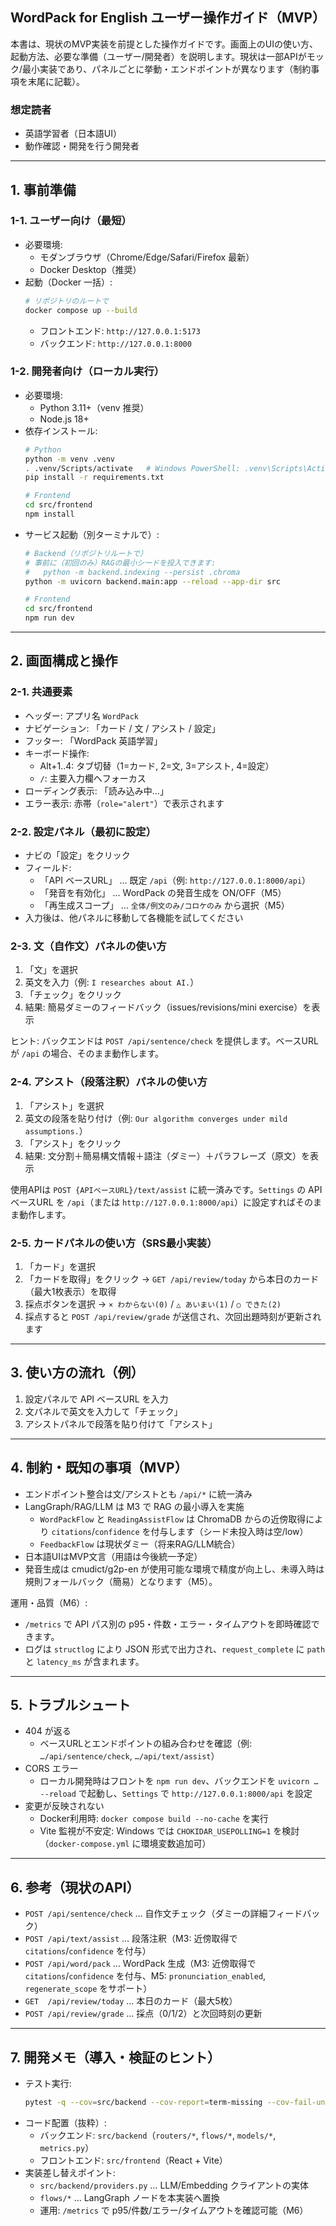 ## WordPack for English ユーザー操作ガイド（MVP）

本書は、現状のMVP実装を前提とした操作ガイドです。画面上のUIの使い方、起動方法、必要な準備（ユーザー/開発者）を説明します。現状は一部APIがモック/最小実装であり、パネルごとに挙動・エンドポイントが異なります（制約事項を末尾に記載）。

### 想定読者
- 英語学習者（日本語UI）
- 動作確認・開発を行う開発者

---

## 1. 事前準備

### 1-1. ユーザー向け（最短）
- 必要環境:
  - モダンブラウザ（Chrome/Edge/Safari/Firefox 最新）
  - Docker Desktop（推奨）
- 起動（Docker 一括）:
  ```bash
  # リポジトリのルートで
  docker compose up --build
  ```
  - フロントエンド: `http://127.0.0.1:5173`
  - バックエンド: `http://127.0.0.1:8000`

### 1-2. 開発者向け（ローカル実行）
- 必要環境:
  - Python 3.11+（venv 推奨）
  - Node.js 18+
- 依存インストール:
  ```bash
  # Python
  python -m venv .venv
  . .venv/Scripts/activate   # Windows PowerShell: .venv\Scripts\Activate.ps1
  pip install -r requirements.txt

  # Frontend
  cd src/frontend
  npm install
  ```
- サービス起動（別ターミナルで）:
  ```bash
  # Backend（リポジトリルートで）
  # 事前に（初回のみ）RAGの最小シードを投入できます:
  #   python -m backend.indexing --persist .chroma
  python -m uvicorn backend.main:app --reload --app-dir src

  # Frontend
  cd src/frontend
  npm run dev
  ```

---

## 2. 画面構成と操作

### 2-1. 共通要素
- ヘッダー: アプリ名 `WordPack`
- ナビゲーション: 「カード / 文 / アシスト / 設定」
- フッター: 「WordPack 英語学習」
- キーボード操作:
  - Alt+1..4: タブ切替（1=カード, 2=文, 3=アシスト, 4=設定）
  - `/`: 主要入力欄へフォーカス
- ローディング表示: 「読み込み中…」
- エラー表示: 赤帯（`role="alert"`）で表示されます

### 2-2. 設定パネル（最初に設定）
- ナビの「設定」をクリック
- フィールド: 
  - 「API ベースURL」 … 既定 `/api`（例: `http://127.0.0.1:8000/api`）
  - 「発音を有効化」 … WordPack の発音生成を ON/OFF（M5）
  - 「再生成スコープ」 … `全体/例文のみ/コロケのみ` から選択（M5）
- 入力後は、他パネルに移動して各機能を試してください

### 2-3. 文（自作文）パネルの使い方
1) 「文」を選択
2) 英文を入力（例: `I researches about AI.`）
3) 「チェック」をクリック
4) 結果: 簡易ダミーのフィードバック（issues/revisions/mini exercise）を表示

ヒント: バックエンドは `POST /api/sentence/check` を提供します。ベースURLが `/api` の場合、そのまま動作します。

### 2-4. アシスト（段落注釈）パネルの使い方
1) 「アシスト」を選択
2) 英文の段落を貼り付け（例: `Our algorithm converges under mild assumptions.`）
3) 「アシスト」をクリック
4) 結果: 文分割＋簡易構文情報＋語注（ダミー）＋パラフレーズ（原文）を表示

使用APIは `POST {APIベースURL}/text/assist` に統一済みです。`Settings` の API ベースURL を `/api`（または `http://127.0.0.1:8000/api`）に設定すればそのまま動作します。

### 2-5. カードパネルの使い方（SRS最小実装）
1) 「カード」を選択
2) 「カードを取得」をクリック → `GET /api/review/today` から本日のカード（最大1枚表示）を取得
3) 採点ボタンを選択 → `× わからない(0)` / `△ あいまい(1)` / `○ できた(2)`
4) 採点すると `POST /api/review/grade` が送信され、次回出題時刻が更新されます

---

## 3. 使い方の流れ（例）
1) 設定パネルで API ベースURL を入力
2) 文パネルで英文を入力して「チェック」
3) アシストパネルで段落を貼り付けて「アシスト」

---

## 4. 制約・既知の事項（MVP）
- エンドポイント整合は文/アシストとも `/api/*` に統一済み
- LangGraph/RAG/LLM は M3 で RAG の最小導入を実施
  - `WordPackFlow` と `ReadingAssistFlow` は ChromaDB からの近傍取得により `citations`/`confidence` を付与します（シード未投入時は空/low）
  - `FeedbackFlow` は現状ダミー（将来RAG/LLM統合）
- 日本語UIはMVP文言（用語は今後統一予定）
- 発音生成は cmudict/g2p-en が使用可能な環境で精度が向上し、未導入時は規則フォールバック（簡易）となります（M5）。

運用・品質（M6）:
- `/metrics` で API パス別の p95・件数・エラー・タイムアウトを即時確認できます。
- ログは `structlog` により JSON 形式で出力され、`request_complete` に `path` と `latency_ms` が含まれます。

---

## 5. トラブルシュート
- 404 が返る
  - ベースURLとエンドポイントの組み合わせを確認（例: `…/api/sentence/check`, `…/api/text/assist`）
- CORS エラー
  - ローカル開発時はフロントを `npm run dev`、バックエンドを `uvicorn … --reload` で起動し、`Settings` で `http://127.0.0.1:8000/api` を設定
- 変更が反映されない
  - Docker利用時: `docker compose build --no-cache` を実行
  - Vite 監視が不安定: Windows では `CHOKIDAR_USEPOLLING=1` を検討（`docker-compose.yml` に環境変数追加可）

---

## 6. 参考（現状のAPI）
- `POST /api/sentence/check` … 自作文チェック（ダミーの詳細フィードバック）
- `POST /api/text/assist` … 段落注釈（M3: 近傍取得で `citations`/`confidence` を付与）
- `POST /api/word/pack` … WordPack 生成（M3: 近傍取得で `citations`/`confidence` を付与、M5: `pronunciation_enabled`, `regenerate_scope` をサポート）
- `GET  /api/review/today` … 本日のカード（最大5枚）
- `POST /api/review/grade` … 採点（0/1/2）と次回時刻の更新

---

## 7. 開発メモ（導入・検証のヒント）
- テスト実行:
  ```bash
  pytest -q --cov=src/backend --cov-report=term-missing --cov-fail-under=60
  ```
- コード配置（抜粋）:
  - バックエンド: `src/backend`（`routers/*`, `flows/*`, `models/*`, `metrics.py`）
  - フロントエンド: `src/frontend`（React + Vite）
- 実装差し替えポイント:
  - `src/backend/providers.py` … LLM/Embedding クライアントの実体
  - `flows/*` … LangGraph ノードを本実装へ置換
  - 運用: `/metrics` で p95/件数/エラー/タイムアウトを確認可能（M6）


